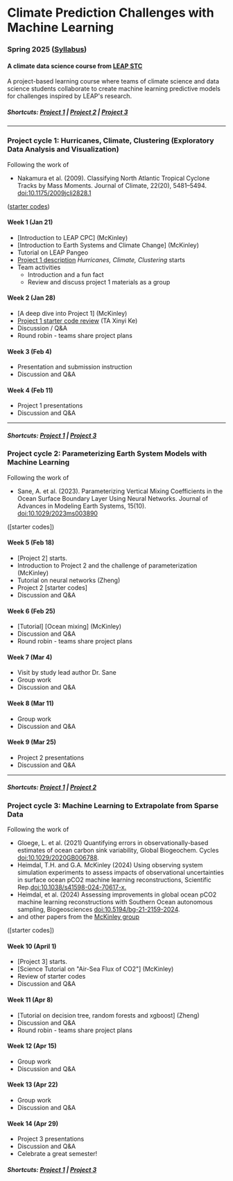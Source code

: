 # Climate Prediction Challenges with Machine Learning
### Spring 2025 ([Syllabus](CourseInfo/CPC-Spring2025-Syllabus.md))
#### A climate data science course from [LEAP STC](https://leap.columbia.edu)

A project-based learning course where teams of climate science and data science students collaborate to create machine learning predictive models for challenges inspired by LEAP's research.

##### Shortcuts: [Project 1](#project-cycle-1-jupyter-notebook-for-exploratory-data-analysis) | [Project 2](#project-cycle-2-physics-informed-machine-learning) | [Project 3](#project-cycle-3-predictive-modeling)
----
### Project cycle 1: Hurricanes, Climate, Clustering (Exploratory Data Analysis and Visualization)

Following the work of 
* Nakamura et al. (2009). Classifying North Atlantic Tropical Cyclone Tracks by Mass Moments. Journal of Climate, 22(20), 5481–5494. [doi:10.1175/2009jcli2828.1](https://doi.org/10.1175/2009jcli2828.1)

([starter codes](Project-StarterCodes/Project1-EDAV))

#### Week 1 (Jan 21)
+ [Introduction to LEAP CPC] (McKinley)
+ [Introduction to Earth Systems and Climate Change] (McKinley)
+ Tutorial on LEAP Pangeo
+ [Project 1 description](Project-StarterCodes/Project1-EDAV/doc/Proj1_desc.md) *Hurricanes, Climate, Clustering* starts
+ Team activities
	+ Introduction and a fun fact
	+ Review and discuss project 1 materials as a group


#### Week 2 (Jan 28)
+ [A deep dive into Project 1] (McKinley)
+ [Project 1 starter code review](Project-StarterCodes/Project1-EDAV/lib/Project1-Starter.ipynb) (TA Xinyi Ke)
+ Discussion / Q&A
+ Round robin - teams share project plans

#### Week 3 (Feb 4)
+ Presentation and submission instruction 
+ Discussion and Q&A

#### Week 4 (Feb 11)
+ Project 1 presentations
+ Discussion and Q&A
  
----
##### Shortcuts: [Project 1](#project-cycle-1-jupyter-notebook-for-exploratory-data-analysis) | [Project 3](#project-cycle-3-predictive-modeling)

### Project cycle 2: Parameterizing Earth System Models with Machine Learning

Following the work of 
* Sane, A. et al. (2023). Parameterizing Vertical Mixing Coefficients in the Ocean Surface Boundary Layer Using Neural Networks. Journal of Advances in Modeling Earth Systems, 15(10). [doi:10.1029/2023ms003890](https://doi.org/10.1029/2023ms003890)

([starter codes])

#### Week 5 (Feb 18)
+ [Project 2] starts.
+ Introduction to Project 2 and the challenge of parameterization (McKinley)
+ Tutorial on neural networks (Zheng)
+ Project 2 [starter codes]
+ Discussion and Q&A

#### Week 6 (Feb 25)
+ [Tutorial] [Ocean mixing] (McKinley)
+ Discussion and Q&A
+ Round robin - teams share project plans
  
#### Week 7 (Mar 4)
+ Visit by study lead author Dr. Sane
+ Group work
+ Discussion and Q&A

#### Week 8 (Mar 11)
+ Group work
+ Discussion and Q&A
  
#### Week 9 (Mar 25)
+ Project 2 presentations
+ Discussion and Q&A
----
##### Shortcuts: [Project 1](#project-cycle-1-jupyter-notebook-for-exploratory-data-analysis) | [Project 2](#project-cycle-2-physics-informed-machine-learning) 

### Project cycle 3: Machine Learning to Extrapolate from Sparse Data

Following the work of 
* Gloege, L. et al. (2021) Quantifying errors in observationally-based estimates of ocean carbon sink variability, Global Biogeochem. Cycles [doi:10.1029/2020GB006788](https://agupubs.onlinelibrary.wiley.com/doi/abs/10.1029/2020GB006788).  
* Heimdal, T.H. and G.A. McKinley (2024) Using observing system simulation experiments to assess impacts of observational uncertainties in surface ocean pCO2 machine learning reconstructions, Scientific Rep.[doi:10.1038/s41598-024-70617-x.](https://link.springer.com/article/10.1038/s41598-024-70617-x)
* Heimdal, et al. (2024) Assessing improvements in global ocean pCO2 machine learning reconstructions with Southern Ocean autonomous sampling, Biogeosciences [doi:10.5194/bg-21-2159-2024](https://bg.copernicus.org/articles/21/2159/2024/).
* and other papers from the [McKinley group](https://galenmckinley.github.io/publications/)

([starter codes])

#### Week 10 (April 1)
+ [Project 3] starts.
+ [Science Tutorial on "Air-Sea Flux of CO2"] (McKinley)
+ Review of starter codes
+ Discussion and Q&A
 
#### Week 11 (Apr 8)
+ [Tutorial on decision tree, random forests and xgboost] (Zheng)
+ Discussion and Q&A
+ Round robin - teams share project plans
  
#### Week 12 (Apr 15)
+ Group work
+ Discussion and Q&A 

#### Week 13 (Apr 22)
+ Group work
+ Discussion and Q&A 

#### Week 14 (Apr 29)
+ Project 3 presentations
+ Discussion and Q&A
+ Celebrate a great semester!
  
##### Shortcuts: [Project 1](#project-cycle-1-jupyter-notebook-for-exploratory-data-analysis) | [Project 3](#project-cycle-3-predictive-modeling)
